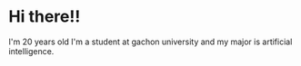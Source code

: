 # Hi there!!
I'm 20 years old
I'm a student at gachon university and my major is artificial intelligence.
